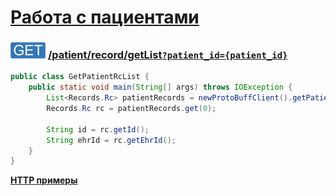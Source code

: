 [Работа с пациентами](../../../index.md)
==================================

### ![GET](../../../../../img/get.png) [/patient/record/getList`?patient_id={patient_id}`](../index.md)

```java
public class GetPatientRcList {
    public static void main(String[] args) throws IOException {
        List<Records.Rc> patientRecords = newProtoBuffClient().getPatientRecords("70:33669");
        Records.Rc rc = patientRecords.get(0);
        
        String id = rc.getId();
        String ehrId = rc.getEhrId();
    }
}
```

**[HTTP примеры](getList.md)**